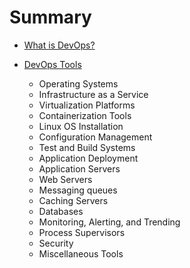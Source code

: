 # Summary

* [What is DevOps?](chapter1.md)

* [DevOps Tools](chapter1.md)
    * Operating Systems
    * Infrastructure as a Service
    * Virtualization Platforms
    * Containerization Tools
    * Linux OS Installation
    * Configuration Management
    * Test and Build Systems
    * Application Deployment
    * Application Servers
    * Web Servers
    * Messaging queues
    * Caching Servers
    * Databases
    * Monitoring, Alerting, and Trending
    * Process Supervisors
    * Security
    * Miscellaneous Tools